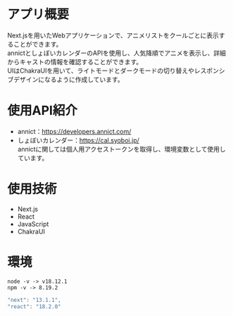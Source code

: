 # アプリ概要
Next.jsを用いたWebアプリケーションで、アニメリストをクールごとに表示することができます。  
annictとしょぼいカレンダーのAPIを使用し、人気降順でアニメを表示し、詳細からキャストの情報を確認することができます。  
UIはChakraUIを用いて、ライトモードとダークモードの切り替えやレスポンシブデザインになるように作成しています。  

# 使用API紹介
* annict：https://developers.annict.com/
* しょぼいカレンダー：https://cal.syoboi.jp/  
annictに関しては個人用アクセストークンを取得し、環境変数として使用しています。

# 使用技術
* Next.js
* React
* JavaScript
* ChakraUI


# 環境
```
node -v -> v18.12.1
npm -v -> 8.19.2
```
```js
"next": "13.1.1",
"react": "18.2.0"
```
